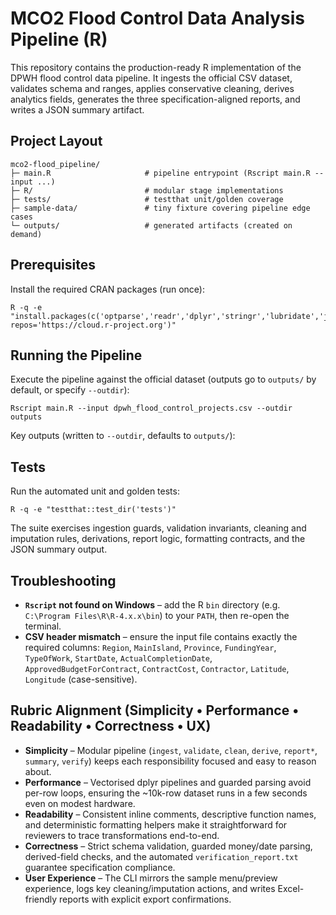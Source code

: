 # MCO2 Flood Control Data Analysis Pipeline (R)

This repository contains the production-ready R implementation of the DPWH flood
control data pipeline. It ingests the official CSV dataset, validates schema and
ranges, applies conservative cleaning, derives analytics fields, generates the
three specification-aligned reports, and writes a JSON summary artifact.

## Project Layout

```
mco2-flood_pipeline/
├─ main.R                     # pipeline entrypoint (Rscript main.R --input ...)
├─ R/                         # modular stage implementations
├─ tests/                     # testthat unit/golden coverage
├─ sample-data/               # tiny fixture covering pipeline edge cases
└─ outputs/                   # generated artifacts (created on demand)
```

## Prerequisites

Install the required CRAN packages (run once):

```
R -q -e "install.packages(c('optparse','readr','dplyr','stringr','lubridate','jsonlite','tibble','testthat'), repos='https://cloud.r-project.org')"
```

## Running the Pipeline

Execute the pipeline against the official dataset (outputs go to `outputs/` by
default, or specify `--outdir`):

```
Rscript main.R --input dpwh_flood_control_projects.csv --outdir outputs
```

Key outputs (written to `--outdir`, defaults to `outputs/`):



## Tests

Run the automated unit and golden tests:

```
R -q -e "testthat::test_dir('tests')"
```

The suite exercises ingestion guards, validation invariants, cleaning and
imputation rules, derivations, report logic, formatting contracts, and the JSON
summary output.

## Troubleshooting

- **`Rscript` not found on Windows** – add the R `bin` directory (e.g.
  `C:\Program Files\R\R-4.x.x\bin`) to your `PATH`, then re-open the terminal.
- **CSV header mismatch** – ensure the input file contains exactly the required
  columns: `Region`, `MainIsland`, `Province`, `FundingYear`, `TypeOfWork`,
  `StartDate`, `ActualCompletionDate`, `ApprovedBudgetForContract`, `ContractCost`,
  `Contractor`, `Latitude`, `Longitude` (case-sensitive).

## Rubric Alignment (Simplicity • Performance • Readability • Correctness • UX)

- **Simplicity** – Modular pipeline (`ingest`, `validate`, `clean`, `derive`, `report*`, `summary`, `verify`) keeps each responsibility focused and easy to reason about.
- **Performance** – Vectorised dplyr pipelines and guarded parsing avoid per-row loops, ensuring the ~10k-row dataset runs in a few seconds even on modest hardware.
- **Readability** – Consistent inline comments, descriptive function names, and deterministic formatting helpers make it straightforward for reviewers to trace transformations end-to-end.
- **Correctness** – Strict schema validation, guarded money/date parsing, derived-field checks, and the automated `verification_report.txt` guarantee specification compliance.
- **User Experience** – The CLI mirrors the sample menu/preview experience, logs key cleaning/imputation actions, and writes Excel-friendly reports with explicit export confirmations.

